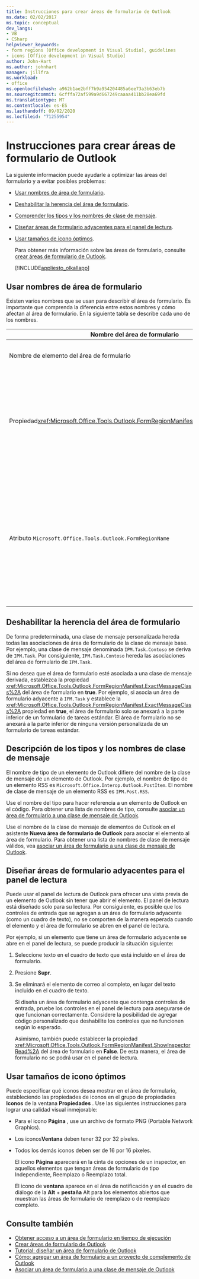 ```yaml
---
title: Instrucciones para crear áreas de formulario de Outlook
ms.date: 02/02/2017
ms.topic: conceptual
dev_langs:
- VB
- CSharp
helpviewer_keywords:
- form regions [Office development in Visual Studio], guidelines
- icons [Office development in Visual Studio]
author: John-Hart
ms.author: johnhart
manager: jillfra
ms.workload:
- office
ms.openlocfilehash: a962b1ae2bff7b9a954204485a6ee73a3b63eb7b
ms.sourcegitcommit: 6cfffa72af599a9d667249caaaa411bb28ea69fd
ms.translationtype: MT
ms.contentlocale: es-ES
ms.lasthandoff: 09/02/2020
ms.locfileid: "71255954"
---
```

# <a name="guidelines-to-create-outlook-form-regions"></a>Instrucciones para crear áreas de formulario de Outlook
  La siguiente información puede ayudarle a optimizar las áreas del formulario y a evitar posibles problemas:

- [Usar nombres de área de formulario](#UsingFormRegions).

- [Deshabilitar la herencia del área de formulario](#DisablingInheritance).

- [Comprender los tipos y los nombres de clase de mensaje](#ClassNames).

- [Diseñar áreas de formulario adyacentes para el panel de lectura](#ReadingPane).

- [Usar tamaños de icono óptimos](#UsingOptimal).

  Para obtener más información sobre las áreas de formulario, consulte [crear áreas de formulario de Outlook](../vsto/creating-outlook-form-regions.md).

  [!INCLUDE[appliesto_olkallapp](../vsto/includes/appliesto-olkallapp-md.md)]

## <a name="use-form-region-names"></a><a name="UsingFormRegions"></a> Usar nombres de área de formulario
 Existen varios nombres que se usan para describir el área de formulario. Es importante que comprenda la diferencia entre estos nombres y cómo afectan al área de formulario. En la siguiente tabla se describe cada uno de los nombres.

|Nombre del área de formulario|Descripción|
|----------------------|-----------------|
|Nombre de elemento del área de formulario|Es el nombre que especifica para el elemento **Área de formulario de Outlook** en el cuadro de diálogo **Agregar nuevo elemento** . Éste es el nombre del archivo de código del área de formulario que aparece en el **Explorador de soluciones**.|
|Propiedad<xref:Microsoft.Office.Tools.Outlook.FormRegionManifest.FormRegionName%2A>|Debe especificar este nombre en la página **Escriba un texto descriptivo y seleccione sus preferencias de presentación** del asistente **Nueva área de formulario de Outlook** . Este nombre aparece como la propiedad **FormRegionName** en la ventana **Propiedades** .<br /><br /> Use la propiedad <xref:Microsoft.Office.Tools.Outlook.FormRegionManifest.FormRegionName%2A> para especificar la etiqueta que identifica el área de formulario en la interfaz de usuario (UI) de Outlook. En áreas de formulario independientes, este nombre aparece como un botón en la cinta de opciones del elemento de Outlook.<br /><br /> En las áreas de formulario adyacentes, este nombre aparece como texto de encabezado sobre el área de formulario.|
|Atributo `Microsoft.Office.Tools.Outlook.FormRegionName`|Al agregar un elemento **Área de formulario de Outlook** al proyecto, Visual Studio establece esta propiedad en el nombre completo del área de formulario. El nombre completo predeterminado es el nombre del complemento VSTO conectado al nombre del área de formulario mediante un punto; por ejemplo, `OutlookAddIn1.FormRegion1`.<br /><br /> Este nombre completo también aparece como atributo en la parte superior de la clase del generador del área del formulario.<br /><br /> Use el `Microsoft.Office.Tools.Outlook.FormRegionName` atributo para identificar de forma única el área de formulario entre todos los complementos de VSTO de Outlook. No se puede cambiar el valor del `Microsoft.Office.Tools.Outlook.FormRegionName` atributo cambiando el nombre del elemento de área de formulario o cambiando la <xref:Microsoft.Office.Tools.Outlook.FormRegionManifest.FormRegionName%2A> propiedad. Para cambiar este nombre, debe modificar el atributo `Microsoft.Office.Tools.Outlook.FormRegionName` en el archivo de código del área de formulario.|

## <a name="disable-form-region-inheritance"></a><a name="DisablingInheritance"></a> Deshabilitar la herencia del área de formulario
 De forma predeterminada, una clase de mensaje personalizada hereda todas las asociaciones de área de formulario de la clase de mensaje base. Por ejemplo, una clase de mensaje denominada `IPM.Task.Contoso` se deriva de `IPM.Task`. Por consiguiente, `IPM.Task.Contoso` hereda las asociaciones del área de formulario de `IPM.Task`.

 Si no desea que el área de formulario esté asociada a una clase de mensaje derivada, establezca la propiedad <xref:Microsoft.Office.Tools.Outlook.FormRegionManifest.ExactMessageClass%2A> del área de formulario en **true**. Por ejemplo, si asocia un área de formulario adyacente a `IPM.Task` y establece la <xref:Microsoft.Office.Tools.Outlook.FormRegionManifest.ExactMessageClass%2A> propiedad en **true**, el área de formulario solo se anexará a la parte inferior de un formulario de tareas estándar. El área de formulario no se anexará a la parte inferior de ninguna versión personalizada de un formulario de tareas estándar.

## <a name="understand-types-and-message-class-names"></a><a name="ClassNames"></a> Descripción de los tipos y los nombres de clase de mensaje
 El nombre de tipo de un elemento de Outlook difiere del nombre de la clase de mensaje de un elemento de Outlook. Por ejemplo, el nombre de tipo de un elemento RSS es `Microsoft.Office.Interop.Outlook.PostItem`. El nombre de clase de mensaje de un elemento RSS es `IPM.Post.RSS`.

 Use el nombre del tipo para hacer referencia a un elemento de Outlook en el código. Para obtener una lista de nombres de tipo, consulte [asociar un área de formulario a una clase de mensaje de Outlook](../vsto/associating-a-form-region-with-an-outlook-message-class.md).

 Use el nombre de la clase de mensaje de elementos de Outlook en el asistente **Nueva área de formulario de Outlook** para asociar el elemento al área de formulario. Para obtener una lista de nombres de clase de mensaje válidos, vea [asociar un área de formulario a una clase de mensaje de Outlook](../vsto/associating-a-form-region-with-an-outlook-message-class.md).

## <a name="design-adjoining-form-regions-for-the-reading-pane"></a><a name="ReadingPane"></a> Diseñar áreas de formulario adyacentes para el panel de lectura
 Puede usar el panel de lectura de Outlook para ofrecer una vista previa de un elemento de Outlook sin tener que abrir el elemento. El panel de lectura está diseñado solo para su lectura. Por consiguiente, es posible que los controles de entrada que se agregan a un área de formulario adyacente (como un cuadro de texto), no se comporten de la manera esperada cuando el elemento y el área de formulario se abren en el panel de lectura.

 Por ejemplo, si un elemento que tiene un área de formulario adyacente se abre en el panel de lectura, se puede producir la situación siguiente:

1. Seleccione texto en el cuadro de texto que está incluido en el área de formulario.

2. Presione **Supr**.

3. Se eliminará el elemento de correo al completo, en lugar del texto incluido en el cuadro de texto.

   Si diseña un área de formulario adyacente que contenga controles de entrada, pruebe los controles en el panel de lectura para asegurarse de que funcionan correctamente. Considere la posibilidad de agregar código personalizado que deshabilite los controles que no funcionen según lo esperado.

   Asimismo, también puede establecer la propiedad <xref:Microsoft.Office.Tools.Outlook.FormRegionManifest.ShowInspectorRead%2A> del área de formulario en **False**. De esta manera, el área de formulario no se podrá usar en el panel de lectura.

## <a name="use-optimal-icon-sizes"></a><a name="UsingOptimal"></a> Usar tamaños de icono óptimos
 Puede especificar qué iconos desea mostrar en el área de formulario, estableciendo las propiedades de iconos en el grupo de propiedades **Iconos** de la ventana **Propiedades** . Use las siguientes instrucciones para lograr una calidad visual inmejorable:

- Para el icono **Página** , use un archivo de formato PNG (Portable Network Graphics).

- Los iconos**Ventana** deben tener 32 por 32 píxeles.

- Todos los demás iconos deben ser de 16 por 16 píxeles.

  El icono **Página** aparecerá en la cinta de opciones de un inspector, en aquellos elementos que tengan áreas de formulario de tipo Independiente, Reemplazo o Reemplazo total.

  El icono de **ventana** aparece en el área de notificación y en el cuadro de diálogo de la **Alt** + **pestaña** Alt para los elementos abiertos que muestran las áreas de formulario de reemplazo o de reemplazo completo.

## <a name="see-also"></a>Consulte también
- [Obtener acceso a un área de formulario en tiempo de ejecución](../vsto/accessing-a-form-region-at-run-time.md)
- [Crear áreas de formulario de Outlook](../vsto/creating-outlook-form-regions.md)
- [Tutorial: diseñar un área de formulario de Outlook](../vsto/walkthrough-designing-an-outlook-form-region.md)
- [Cómo: agregar un área de formulario a un proyecto de complemento de Outlook](../vsto/how-to-add-a-form-region-to-an-outlook-add-in-project.md)
- [Asociar un área de formulario a una clase de mensaje de Outlook](../vsto/associating-a-form-region-with-an-outlook-message-class.md)
